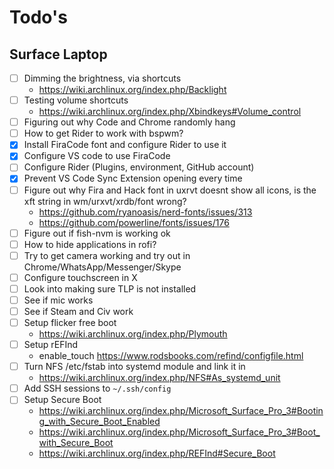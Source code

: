 # Todo's

## Surface Laptop

- [ ] Dimming the brightness, via shortcuts
  - https://wiki.archlinux.org/index.php/Backlight
- [ ] Testing volume shortcuts
  - https://wiki.archlinux.org/index.php/Xbindkeys#Volume_control
- [ ] Figuring out why Code and Chrome randomly hang
- [ ] How to get Rider to work with bspwm?
- [x] Install FiraCode font and configure Rider to use it
- [x] Configure VS code to use FiraCode
- [ ] Configure Rider (Plugins, environment, GitHub account)
- [x] Prevent VS Code Sync Extension opening every time
- [ ] Figure out why Fira and Hack font in uxrvt doesnt show all icons, is the xft string in wm/urxvt/xrdb/font wrong?
  - https://github.com/ryanoasis/nerd-fonts/issues/313
  - https://github.com/powerline/fonts/issues/176
- [ ] Figure out if fish-nvm is working ok
- [ ] How to hide applications in rofi?
- [ ] Try to get camera working and try out in Chrome/WhatsApp/Messenger/Skype
- [ ] Configure touchscreen in X
- [ ] Look into making sure TLP is not installed
- [ ] See if mic works
- [ ] See if Steam and Civ work
- [ ] Setup flicker free boot
  - https://wiki.archlinux.org/index.php/Plymouth
- [ ] Setup rEFInd
  - enable_touch https://www.rodsbooks.com/refind/configfile.html
- [ ] Turn NFS /etc/fstab into systemd module and link it in
  - https://wiki.archlinux.org/index.php/NFS#As_systemd_unit
- [ ] Add SSH sessions to `~/.ssh/config`
- [ ] Setup Secure Boot
  - https://wiki.archlinux.org/index.php/Microsoft_Surface_Pro_3#Booting_with_Secure_Boot_Enabled
  - https://wiki.archlinux.org/index.php/Microsoft_Surface_Pro_3#Boot_with_Secure_Boot
  - https://wiki.archlinux.org/index.php/REFInd#Secure_Boot
